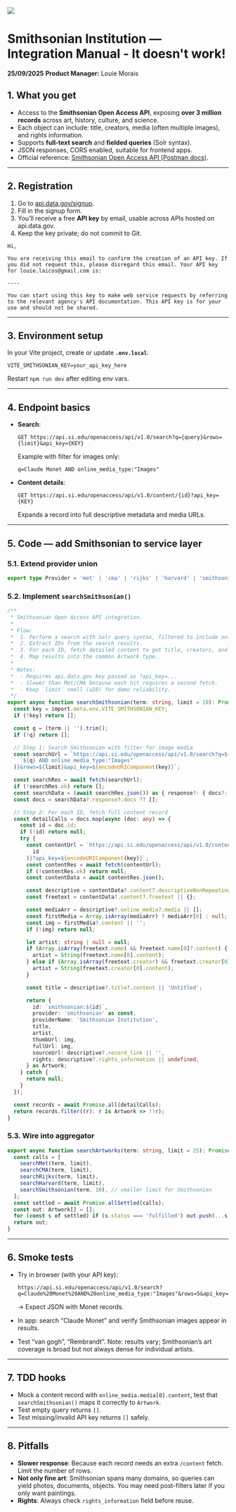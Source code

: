 ![](https://i.ibb.co/PskKYv93/mindful-art-topmastb-w.png)

# Smithsonian Institution — Integration Manual - It doesn't work!

**25/09/2025**
**Product Manager:** Louie Morais

## 1. What you get

- Access to the **Smithsonian Open Access API**, exposing **over 3 million records** across art, history, culture, and science.
- Each object can include: title, creators, media (often multiple images), and rights information.
- Supports **full-text search** and **fielded queries** (Solr syntax).
- JSON responses, CORS enabled, suitable for frontend apps.
- Official reference: [Smithsonian Open Access API (Postman docs)](https://www.postman.com/opamcurators/open-access-museums/documentation/aq6kzfx/smithsonian-institution-open-access-api).

---

## 2. Registration

1. Go to [api.data.gov/signup](https://api.data.gov/signup/).
2. Fill in the signup form.
3. You’ll receive a free **API key** by email, usable across APIs hosted on api.data.gov.
4. Keep the key private; do not commit to Git.

```
Hi,

You are receiving this email to confirm the creation of an API key. If you did not request this, please disregard this email. Your API key for louie.laicos@gmail.com is:

----

You can start using this key to make web service requests by referring to the relevant agency's API documentation. This API key is for your use and should not be shared.
```

---

## 3. Environment setup

In your Vite project, create or update **`.env.local`**:

```
VITE_SMITHSONIAN_KEY=your_api_key_here
```

Restart `npm run dev` after editing env vars.

---

## 4. Endpoint basics

- **Search**:

  ```
  GET https://api.si.edu/openaccess/api/v1.0/search?q={query}&rows={limit}&api_key={KEY}
  ```

  Example with filter for images only:

  ```
  q=Claude Monet AND online_media_type:"Images"
  ```

- **Content details**:

  ```
  GET https://api.si.edu/openaccess/api/v1.0/content/{id}?api_key={KEY}
  ```

  Expands a record into full descriptive metadata and media URLs.

---

## 5. Code — add Smithsonian to service layer

### 5.1. Extend provider union

```ts
export type Provider = 'met' | 'cma' | 'rijks' | 'harvard' | 'smithsonian';
```

### 5.2. Implement `searchSmithsonian()`

```ts
/**
 * Smithsonian Open Access API integration.
 *
 * Flow:
 *  1. Perform a search with Solr query syntax, filtered to include only image-bearing records.
 *  2. Extract IDs from the search results.
 *  3. For each ID, fetch detailed content to get title, creators, and images.
 *  4. Map results into the common Artwork type.
 *
 * Notes:
 *  - Requires api.data.gov key passed as ?api_key=...
 *  - Slower than Met/CMA because each hit requires a second fetch.
 *  - Keep `limit` small (≤10) for demo reliability.
 */
export async function searchSmithsonian(term: string, limit = 10): Promise<Artwork[]> {
  const key = import.meta.env.VITE_SMITHSONIAN_KEY;
  if (!key) return [];

  const q = (term || '').trim();
  if (!q) return [];

  // Step 1: Search Smithsonian with filter for image media
  const searchUrl = `https://api.si.edu/openaccess/api/v1.0/search?q=${encodeURIComponent(
    `${q} AND online_media_type:"Images"`
  )}&rows=${limit}&api_key=${encodeURIComponent(key)}`;

  const searchRes = await fetch(searchUrl);
  if (!searchRes.ok) return [];
  const searchData = (await searchRes.json()) as { response?: { docs?: any[] } };
  const docs = searchData?.response?.docs ?? [];

  // Step 2: For each ID, fetch full content record
  const detailCalls = docs.map(async (doc: any) => {
    const id = doc.id;
    if (!id) return null;
    try {
      const contentUrl = `https://api.si.edu/openaccess/api/v1.0/content/${encodeURIComponent(
        id
      )}?api_key=${encodeURIComponent(key)}`;
      const contentRes = await fetch(contentUrl);
      if (!contentRes.ok) return null;
      const contentData = await contentRes.json();

      const descriptive = contentData?.content?.descriptiveNonRepeating || {};
      const freetext = contentData?.content?.freetext || {};

      const mediaArr = descriptive?.online_media?.media || [];
      const firstMedia = Array.isArray(mediaArr) ? mediaArr[0] : null;
      const img = firstMedia?.content || '';
      if (!img) return null;

      let artist: string | null = null;
      if (Array.isArray(freetext.name) && freetext.name[0]?.content) {
        artist = String(freetext.name[0].content);
      } else if (Array.isArray(freetext.creator) && freetext.creator[0]?.content) {
        artist = String(freetext.creator[0].content);
      }

      const title = descriptive?.title?.content || 'Untitled';

      return {
        id: `smithsonian:${id}`,
        provider: 'smithsonian' as const,
        providerName: 'Smithsonian Institution',
        title,
        artist,
        thumbUrl: img,
        fullUrl: img,
        sourceUrl: descriptive?.record_link || '',
        rights: descriptive?.rights_information || undefined,
      } as Artwork;
    } catch {
      return null;
    }
  });

  const records = await Promise.all(detailCalls);
  return records.filter((r): r is Artwork => !!r);
}
```

### 5.3. Wire into aggregator

```ts
export async function searchArtworks(term: string, limit = 25): Promise<Artwork[]> {
  const calls = [
    searchMet(term, limit),
    searchCMA(term, limit),
    searchRijks(term, limit),
    searchHarvard(term, limit),
    searchSmithsonian(term, 10), // smaller limit for Smithsonian
  ];
  const settled = await Promise.allSettled(calls);
  const out: Artwork[] = [];
  for (const s of settled) if (s.status === 'fulfilled') out.push(...s.value);
  return out;
}
```

---

## 6. Smoke tests

- Try in browser (with your API key):

  ```
  https://api.si.edu/openaccess/api/v1.0/search?q=Claude%20Monet%20AND%20online_media_type:"Images"&rows=5&api_key=YOUR_KEY
  ```

  → Expect JSON with Monet records.

- In app: search “Claude Monet” and verify Smithsonian images appear in results.

- Test “van gogh”, “Rembrandt”. Note: results vary; Smithsonian’s art coverage is broad but not always dense for individual artists.

---

## 7. TDD hooks

- Mock a content record with `online_media.media[0].content`, test that `searchSmithsonian()` maps it correctly to `Artwork`.
- Test empty query returns `[]`.
- Test missing/invalid API key returns `[]` safely.

---

## 8. Pitfalls

- **Slower response**: Because each record needs an extra `/content` fetch. Limit the number of rows.
- **Not only fine art**: Smithsonian spans many domains, so queries can yield photos, documents, objects. You may need post-filters later if you only want paintings.
- **Rights**: Always check `rights_information` field before reuse.
